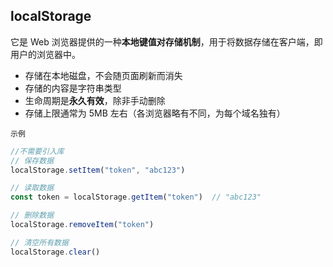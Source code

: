 ## localStorage

它是 Web 浏览器提供的一种**本地键值对存储机制**，用于将数据存储在客户端，即用户的浏览器中。

- 存储在本地磁盘，不会随页面刷新而消失
- 存储的内容是字符串类型
- 生命周期是**永久有效**，除非手动删除
- 存储上限通常为 5MB 左右（各浏览器略有不同，为每个域名独有）

`示例`

```ts
//不需要引入库
// 保存数据
localStorage.setItem("token", "abc123")

// 读取数据
const token = localStorage.getItem("token")  // "abc123"

// 删除数据
localStorage.removeItem("token")

// 清空所有数据
localStorage.clear()

```

